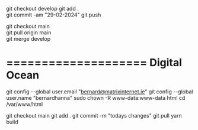 git checkout develop
git add .           
git commit -am "29-02-2024"
git push

git checkout main   
git pull origin main        
git merge develop

====================
Digital Ocean
====================

git config --global user.email "bernard@matrixinternet.ie"
git config --global user.name "bernardhanna"
sudo chown -R www-data:www-data html
cd /var/www/html

git checkout main
git add .
git commit -m "todays changes"
git pull
yarn build
